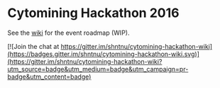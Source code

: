 # Cytomining Hackathon 2016

See the [wiki](https://github.com/shntnu/cytomining-hackathon-wiki/wiki/) for the event roadmap (WIP).

[![Join the chat at https://gitter.im/shntnu/cytomining-hackathon-wiki](https://badges.gitter.im/shntnu/cytomining-hackathon-wiki.svg)](https://gitter.im/shntnu/cytomining-hackathon-wiki?utm_source=badge&utm_medium=badge&utm_campaign=pr-badge&utm_content=badge)
